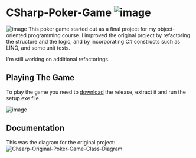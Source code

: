 # CSharp-Poker-Game ![image](https://img.shields.io/badge/build-passing-green.svg)
![image](https://user-images.githubusercontent.com/28933557/77608368-3cc9b780-6eda-11ea-8aa2-077765c5927d.png)
This poker game started out as a final project for my object-oriented programming course. I improved the original project by refactoring the structure and the logic; and by incorporating C# constructs such as LINQ, and some unit tests. 

I'm still working on additional refactorings.

## Playing The Game 
To play the game you need to [download](https://github.com/asathkumara/CSharp-Poker-Game/releases/download/v4.0/CSharp-Poker-Game-v4.0.zip) the release, extract it and run the setup.exe file. 

![image](https://user-images.githubusercontent.com/28933557/64801863-01ebdc00-d5a7-11e9-86a3-94f774549806.png)

## Documentation
This was the diagram for the original project:
![Chsarp-Original-Poker-Game-Class-Diagram](https://user-images.githubusercontent.com/28933557/55295035-a42f5300-53bd-11e9-9e35-bb40800ca181.JPG)
